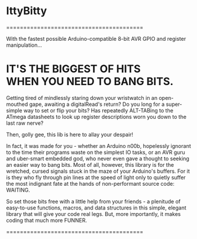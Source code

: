 # IttyBitty

========================================

With the fastest possible Arduino-compatible 8-bit AVR GPIO and register manipulation...

IT'S THE BIGGEST OF HITS <br/>WHEN YOU NEED TO BANG BITS.
========================================

Getting tired of mindlessly staring down your wristwatch in an open-mouthed gape, awaiting a digitalRead's return?  Do you long for a super-simple way to set or flip your bits?  Has repeatedly ALT-TABing to the ATmega datasheets to look up register descriptions worn you down to the last raw nerve?

Then, golly gee, this lib is here to allay your despair!

In fact, it was made for you - whether an Arduino n00b, hopelessly ignorant to the time their programs waste on the simplest IO tasks, or an AVR guru and uber-smart embedded god, who never even gave a thought to seeking an easier way to bang bits.  Most of all, however, this library is for the wretched, cursed signals stuck in the maze of your Arduino's buffers.  For it is they who fly through pin lines at the speed of light only to quietly suffer the most indignant fate at the hands of non-performant source code: WAITING.

So set those bits free with a little help from your friends - a plenitude of easy-to-use functions, macros, and data structures in this simple, elegant library that will give your code real legs.  But, more importantly, it makes coding that much more FUNNER.

========================================


